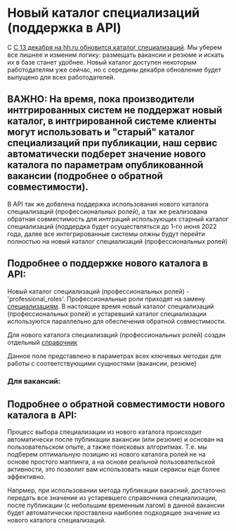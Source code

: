 # Новый каталог специализаций (поддержка в API)

С [С 13 декабря на hh.ru обновится каталог специализаций](https://hh.ru/article/29566). Мы уберем все лишнее и изменим логику: размещать вакансии и резюме и искать их в базе станет удобнее. Новый каталог доступен некоторым работодателям уже сейчас, но с середины декабря обновление будет выпущено для всех работодателей.

## ВАЖНО: На время, пока производители интгрированных систем не поддержат новый каталог, в интгрированной системе клиенты могут использовать и "старый" каталог специализаций при публикации, наш сервис автоматически подберет значение нового каталога по параметрам опубликованной вакансии (подробнее о обратной совместимости).

В API так же добвлена поддержка использования нового каталога специализаций (профессиональных ролей), а так же реализована обратная совместимость для интграций использующих старный каталог специализаций (поддердка будет осуществляться до 1-го июня 2022 года, далее все интегрированные системы олжны будут перейти полностью на новый каталог специализаций (профессиональных ролей)

## Подробнее о поддержке нового каталога в API:

Новый каталог специализаций (профессиональных ролей) - 'professional_roles'. Профессиональные роли приходят на замену [специализациям](https://github.com/hhru/api/blob/master/docs/specializations.md). В настоящее время новый каталог специализаций (профессиональных ролей) и устаревший каталог специализации используются параллельно для обеспечения обратной совместимости.

Для нового каталога специализаций (профессиональных ролей) создан отдельный [справочник](https://api.hh.ru/openapi/redoc#tag/Spravochniki/paths/~1professional_roles/get)

Данное поле представлено в параметрах всех ключевых методах для работы с соответствующими сущностями (вакансии, резюме)

### Для вакансий:


## Подробнее о обратной совместимости нового каталога в API:

Процесс выбора специализации из нового каталога происходит автоматически после публикации вакансии (или резюме) и основан на пользовательском опыте, а также поисковых алгоритмах. Т.е. мы подберем оптимальную позицию из нового каталога ролей не на основе простого маппинга, а на основе реальной пользовательской активности, это позволит вам использовать наши сервисы еще более эффективно.  

Напрмер, при использовании метода публикации вакасний, достаточно передать все значение из устаревшего справочника специализации, после публикации (с небольшим временным лагом) в данной вакансии будет автоматически проставлена наиболее подходящее значение из нового каталога специализаций. 
